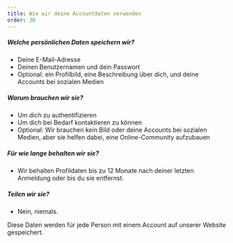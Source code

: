 ```yaml
---
title: Wie wir deine Accountdaten verwenden
order: 30
---
```


##### Welche persönlichen Daten speichern wir?

- Deine E-Mail-Adresse
- Deinen Benutzernamen und dein Passwort
- Optional: ein Profilbild, eine Beschreibung über dich, und deine Accounts bei sozialen Medien

##### Warum brauchen wir sie?

- Um dich zu authentifizieren
- Um dich bei Bedarf kontaktieren zu können
- Optional: Wir brauchen kein Bild oder deine Accounts bei sozialen Medien, aber sie helfen dabei, eine Online-Community aufzubauen

##### Für wie lange behalten wir sie?

- Wir behalten Profildaten bis zu 12 Monate nach deiner letzten Anmeldung oder bis du sie entfernst.

##### Teilen wir sie?

- Nein, niemals.

<Note>
Diese Daten werden für jede Person mit einem Account auf unserer Website gespeichert.
</Note>
